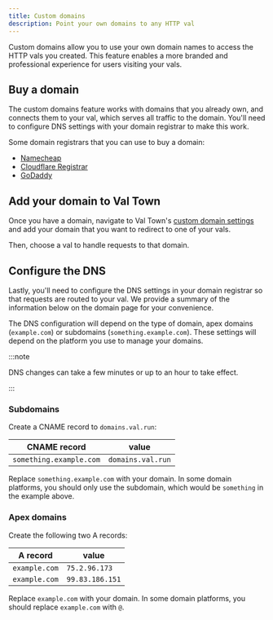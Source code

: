 ```yaml
---
title: Custom domains
description: Point your own domains to any HTTP val
---
```


Custom domains allow you to use your own domain names to access the HTTP vals you created. This feature enables a more branded and professional experience for users visiting your vals.

## Buy a domain

The custom domains feature works with domains that you already own, and connects them to your val, which serves all traffic to the domain. You'll need to configure DNS settings with your domain registrar to make this work.

Some domain registrars that you can use to buy a domain:

- [Namecheap](https://www.namecheap.com/)
- [Cloudflare Registrar](https://www.cloudflare.com/products/registrar/)
- [GoDaddy](https://www.godaddy.com/)

## Add your domain to Val Town

Once you have a domain, navigate to Val Town's [custom domain settings](https://val.town/settings/domains) and add your domain that you want to redirect to one of your vals.

Then, choose a val to handle requests to that domain.

## Configure the DNS

Lastly, you'll need to configure the DNS settings in your domain registrar so that requests are routed to your val. We provide a summary of the information below on the domain page for your convenience.

The DNS configuration will depend on the type of domain, apex domains (`example.com`) or subdomains (`something.example.com`). These settings will depend on the platform you use to manage your domains.

:::note

DNS changes can take a few minutes or up to an hour to take effect.

:::

### Subdomains

Create a CNAME record to `domains.val.run`:

| CNAME record            | value             |
| ----------------------- | ----------------- |
| `something.example.com` | `domains.val.run` |

Replace `something.example.com` with your domain. In some domain platforms, you should only use the subdomain, which would be `something` in the example above.

### Apex domains

Create the following two A records:

| A record      | value           |
| ------------- | --------------- |
| `example.com` | `75.2.96.173`   |
| `example.com` | `99.83.186.151` |

Replace `example.com` with your domain. In some domain platforms, you should replace `example.com` with `@`.
